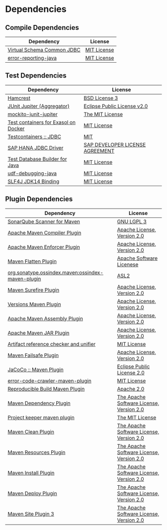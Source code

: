 <!-- @formatter:off -->
# Dependencies

## Compile Dependencies

| Dependency                      | License          |
| ------------------------------- | ---------------- |
| [Virtual Schema Common JDBC][0] | [MIT License][1] |
| [error-reporting-java][2]       | [MIT License][3] |

## Test Dependencies

| Dependency                                 | License                               |
| ------------------------------------------ | ------------------------------------- |
| [Hamcrest][4]                              | [BSD License 3][5]                    |
| [JUnit Jupiter (Aggregator)][6]            | [Eclipse Public License v2.0][7]      |
| [mockito-junit-jupiter][8]                 | [The MIT License][9]                  |
| [Test containers for Exasol on Docker][10] | [MIT License][11]                     |
| [Testcontainers :: JDBC][12]               | [MIT][13]                             |
| [SAP HANA JDBC Driver][14]                 | [SAP DEVELOPER LICENSE AGREEMENT][15] |
| [Test Database Builder for Java][16]       | [MIT License][17]                     |
| [udf-debugging-java][18]                   | [MIT License][19]                     |
| [SLF4J JDK14 Binding][20]                  | [MIT License][21]                     |

## Plugin Dependencies

| Dependency                                              | License                                        |
| ------------------------------------------------------- | ---------------------------------------------- |
| [SonarQube Scanner for Maven][22]                       | [GNU LGPL 3][23]                               |
| [Apache Maven Compiler Plugin][24]                      | [Apache License, Version 2.0][25]              |
| [Apache Maven Enforcer Plugin][26]                      | [Apache License, Version 2.0][25]              |
| [Maven Flatten Plugin][27]                              | [Apache Software Licenese][25]                 |
| [org.sonatype.ossindex.maven:ossindex-maven-plugin][28] | [ASL2][29]                                     |
| [Maven Surefire Plugin][30]                             | [Apache License, Version 2.0][25]              |
| [Versions Maven Plugin][31]                             | [Apache License, Version 2.0][25]              |
| [Apache Maven Assembly Plugin][32]                      | [Apache License, Version 2.0][25]              |
| [Apache Maven JAR Plugin][33]                           | [Apache License, Version 2.0][25]              |
| [Artifact reference checker and unifier][34]            | [MIT License][35]                              |
| [Maven Failsafe Plugin][36]                             | [Apache License, Version 2.0][25]              |
| [JaCoCo :: Maven Plugin][37]                            | [Eclipse Public License 2.0][38]               |
| [error-code-crawler-maven-plugin][39]                   | [MIT License][40]                              |
| [Reproducible Build Maven Plugin][41]                   | [Apache 2.0][29]                               |
| [Maven Dependency Plugin][42]                           | [The Apache Software License, Version 2.0][29] |
| [Project keeper maven plugin][43]                       | [The MIT License][44]                          |
| [Maven Clean Plugin][45]                                | [The Apache Software License, Version 2.0][29] |
| [Maven Resources Plugin][46]                            | [The Apache Software License, Version 2.0][29] |
| [Maven Install Plugin][47]                              | [The Apache Software License, Version 2.0][29] |
| [Maven Deploy Plugin][48]                               | [The Apache Software License, Version 2.0][29] |
| [Maven Site Plugin 3][49]                               | [The Apache Software License, Version 2.0][29] |

[0]: https://github.com/exasol/virtual-schema-common-jdbc/
[1]: https://github.com/exasol/virtual-schema-common-jdbc/blob/main/LICENSE
[2]: https://github.com/exasol/error-reporting-java/
[3]: https://github.com/exasol/error-reporting-java/blob/main/LICENSE
[4]: http://hamcrest.org/JavaHamcrest/
[5]: http://opensource.org/licenses/BSD-3-Clause
[6]: https://junit.org/junit5/
[7]: https://www.eclipse.org/legal/epl-v20.html
[8]: https://github.com/mockito/mockito
[9]: https://github.com/mockito/mockito/blob/main/LICENSE
[10]: https://github.com/exasol/exasol-testcontainers/
[11]: https://github.com/exasol/exasol-testcontainers/blob/main/LICENSE
[12]: https://testcontainers.org
[13]: http://opensource.org/licenses/MIT
[14]: https://help.sap.com/viewer/f1b440ded6144a54ada97ff95dac7adf/latest/en-US/434e2962074540e18c802fd478de86d6.html
[15]: https://tools.hana.ondemand.com/developer-license-3_1.txt
[16]: https://github.com/exasol/test-db-builder-java/
[17]: https://github.com/exasol/test-db-builder-java/blob/main/LICENSE
[18]: https://github.com/exasol/udf-debugging-java/
[19]: https://github.com/exasol/udf-debugging-java/blob/main/LICENSE
[20]: http://www.slf4j.org
[21]: http://www.opensource.org/licenses/mit-license.php
[22]: http://sonarsource.github.io/sonar-scanner-maven/
[23]: http://www.gnu.org/licenses/lgpl.txt
[24]: https://maven.apache.org/plugins/maven-compiler-plugin/
[25]: https://www.apache.org/licenses/LICENSE-2.0.txt
[26]: https://maven.apache.org/enforcer/maven-enforcer-plugin/
[27]: https://www.mojohaus.org/flatten-maven-plugin/
[28]: https://sonatype.github.io/ossindex-maven/maven-plugin/
[29]: http://www.apache.org/licenses/LICENSE-2.0.txt
[30]: https://maven.apache.org/surefire/maven-surefire-plugin/
[31]: https://www.mojohaus.org/versions-maven-plugin/
[32]: https://maven.apache.org/plugins/maven-assembly-plugin/
[33]: https://maven.apache.org/plugins/maven-jar-plugin/
[34]: https://github.com/exasol/artifact-reference-checker-maven-plugin/
[35]: https://github.com/exasol/artifact-reference-checker-maven-plugin/blob/main/LICENSE
[36]: https://maven.apache.org/surefire/maven-failsafe-plugin/
[37]: https://www.jacoco.org/jacoco/trunk/doc/maven.html
[38]: https://www.eclipse.org/legal/epl-2.0/
[39]: https://github.com/exasol/error-code-crawler-maven-plugin/
[40]: https://github.com/exasol/error-code-crawler-maven-plugin/blob/main/LICENSE
[41]: http://zlika.github.io/reproducible-build-maven-plugin
[42]: http://maven.apache.org/plugins/maven-dependency-plugin/
[43]: https://github.com/exasol/project-keeper/
[44]: https://github.com/exasol/project-keeper/blob/main/LICENSE
[45]: http://maven.apache.org/plugins/maven-clean-plugin/
[46]: http://maven.apache.org/plugins/maven-resources-plugin/
[47]: http://maven.apache.org/plugins/maven-install-plugin/
[48]: http://maven.apache.org/plugins/maven-deploy-plugin/
[49]: http://maven.apache.org/plugins/maven-site-plugin/
